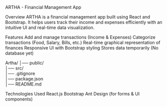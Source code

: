 ARTHA - Financial Management App

Overview
ARTHA is a financial management app built using React and Bootstrap. It helps users track their income and expenses efficiently with an intuitive UI and real-time data visualization.

Features
Add and manage transactions (Income & Expenses)
Categorize transactions (Food, Salary, Bills, etc.)
Real-time graphical representation of finances
Responsive UI with Bootstrap styling
Stores data temporarily (No database yet)

Artha/
│── public/        
│── src/           
│── .gitignore    
│── package.json   
│── README.md 

Technologies Used
React.js
Bootstrap
Ant Design (for forms & UI components)
